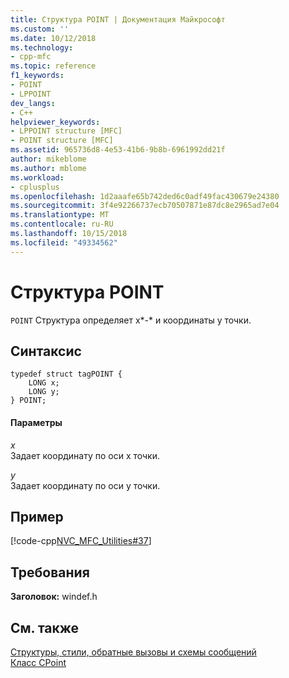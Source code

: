 ```yaml
---
title: Структура POINT | Документация Майкрософт
ms.custom: ''
ms.date: 10/12/2018
ms.technology:
- cpp-mfc
ms.topic: reference
f1_keywords:
- POINT
- LPPOINT
dev_langs:
- C++
helpviewer_keywords:
- LPPOINT structure [MFC]
- POINT structure [MFC]
ms.assetid: 965736d8-4e53-41b6-9b8b-6961992dd21f
author: mikeblome
ms.author: mblome
ms.workload:
- cplusplus
ms.openlocfilehash: 1d2aaafe65b742ded6c0adf49fac430679e24380
ms.sourcegitcommit: 3f4e92266737ecb70507871e87dc8e2965ad7e04
ms.translationtype: MT
ms.contentlocale: ru-RU
ms.lasthandoff: 10/15/2018
ms.locfileid: "49334562"
---
```

# <a name="point-structure"></a>Структура POINT

`POINT` Структура определяет x*-* и координаты y точки.

## <a name="syntax"></a>Синтаксис

```
typedef struct tagPOINT {
    LONG x;
    LONG y;
} POINT;
```

#### <a name="parameters"></a>Параметры

*x*<br/>
Задает координату по оси x точки.

*y*<br/>
Задает координату по оси y точки.

## <a name="example"></a>Пример

[!code-cpp[NVC_MFC_Utilities#37](../../mfc/codesnippet/cpp/point-structure1_1.cpp)]

## <a name="requirements"></a>Требования

**Заголовок:** windef.h

## <a name="see-also"></a>См. также

[Структуры, стили, обратные вызовы и схемы сообщений](../../mfc/reference/structures-styles-callbacks-and-message-maps.md)<br/>
[Класс CPoint](../../atl-mfc-shared/reference/cpoint-class.md)
